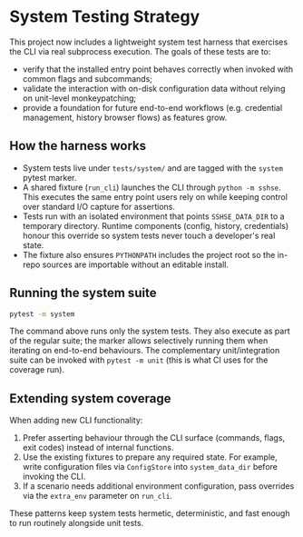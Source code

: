 # System Testing Strategy

This project now includes a lightweight system test harness that exercises the
CLI via real subprocess execution. The goals of these tests are to:

- verify that the installed entry point behaves correctly when invoked with
  common flags and subcommands;
- validate the interaction with on-disk configuration data without relying on
  unit-level monkeypatching;
- provide a foundation for future end-to-end workflows (e.g. credential
  management, history browser flows) as features grow.

## How the harness works

- System tests live under `tests/system/` and are tagged with the `system`
  pytest marker.
- A shared fixture (`run_cli`) launches the CLI through `python -m sshse`. This
  executes the same entry point users rely on while keeping control over
  standard I/O capture for assertions.
- Tests run with an isolated environment that points `SSHSE_DATA_DIR` to a
  temporary directory. Runtime components (config, history, credentials) honour
  this override so system tests never touch a developer's real state.
- The fixture also ensures `PYTHONPATH` includes the project root so the
  in-repo sources are importable without an editable install.

## Running the system suite

```bash
pytest -m system
```

The command above runs only the system tests. They also execute as part of the
regular suite; the marker allows selectively running them when iterating on
end-to-end behaviours. The complementary unit/integration suite can be invoked
with `pytest -m unit` (this is what CI uses for the coverage run).

## Extending system coverage

When adding new CLI functionality:

1. Prefer asserting behaviour through the CLI surface (commands, flags, exit
   codes) instead of internal functions.
2. Use the existing fixtures to prepare any required state. For example, write
   configuration files via `ConfigStore` into `system_data_dir` before invoking
   the CLI.
3. If a scenario needs additional environment configuration, pass overrides
   via the `extra_env` parameter on `run_cli`.

These patterns keep system tests hermetic, deterministic, and fast enough to run
 routinely alongside unit tests.
